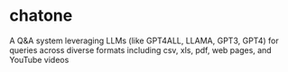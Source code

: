 # chatone
A Q&amp;A system leveraging LLMs (like GPT4ALL, LLAMA, GPT3, GPT4) for queries across diverse formats including csv, xls, pdf, web pages, and YouTube videos
